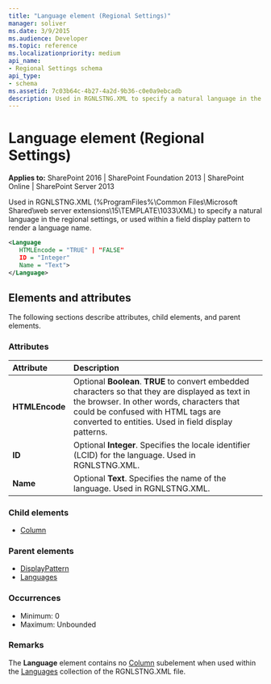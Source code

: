 ```yaml
---
title: "Language element (Regional Settings)"
manager: soliver
ms.date: 3/9/2015
ms.audience: Developer
ms.topic: reference
ms.localizationpriority: medium
api_name:
- Regional Settings schema
api_type:
- schema
ms.assetid: 7c03b64c-4b27-4a2d-9b36-c0e0a9ebcadb
description: Used in RGNLSTNG.XML to specify a natural language in the regional settings, or used within a field display pattern to render a language name.
---
```


# Language element (Regional Settings)

**Applies to:** SharePoint 2016 | SharePoint Foundation 2013 | SharePoint Online | SharePoint Server 2013

Used in RGNLSTNG.XML (%ProgramFiles%\Common Files\Microsoft Shared\web server extensions\15\TEMPLATE\1033\XML) to specify a natural language in the regional settings, or used within a field display pattern to render a language name.

```XML
<Language
   HTMLEncode = "TRUE" | "FALSE"
   ID = "Integer"
   Name = "Text">
</Language>
```

## Elements and attributes

The following sections describe attributes, child elements, and parent elements.

### Attributes

|**Attribute**|**Description**|
|:-----|:-----|
|**HTMLEncode** <br/> |Optional **Boolean**. **TRUE** to convert embedded characters so that they are displayed as text in the browser. In other words, characters that could be confused with HTML tags are converted to entities. Used in field display patterns.  <br/> |
|**ID** <br/> |Optional **Integer**. Specifies the locale identifier (LCID) for the language. Used in RGNLSTNG.XML.  <br/> |
|**Name** <br/> |Optional **Text**. Specifies the name of the language. Used in RGNLSTNG.XML.  <br/> |

### Child elements

- [Column](column-element-view.md)

### Parent elements

- [DisplayPattern](displaypattern-element-list.md)
- [Languages](languages-element-regional-settings.md)

### Occurrences

- Minimum: 0
- Maximum: Unbounded

### Remarks

The **Language** element contains no [Column](column-element-view.md) subelement when used within the [Languages](languages-element-regional-settings.md) collection of the RGNLSTNG.XML file.
